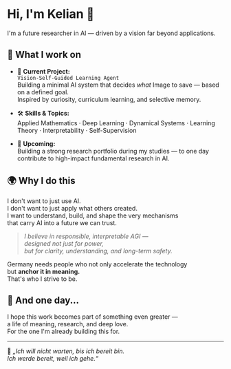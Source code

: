 # Hi, I'm Kelian 👋

I'm a future researcher in AI — driven by a vision far beyond applications.

## 🧠 What I work on

- 📌 **Current Project:**  
  `Vision-Self-Guided Learning Agent`  
  Building a minimal AI system that decides *what* Image to save — based on a defined goal.  
  Inspired by curiosity, curriculum learning, and selective memory.

- 🛠️ **Skills & Topics:**  
 Applied Mathematics · Deep Learning · Dynamical Systems · Learning Theory · Interpretability · Self-Supervision
- 🧪 **Upcoming:**  
  Building a strong research portfolio during my studies — to one day contribute to high-impact fundamental research in AI.

## 🌍 Why I do this

I don't want to just use AI.  
I don't want to just apply what others created.  
I want to understand, build, and shape the very mechanisms  
that carry AI into a future we can trust.

> *I believe in responsible, interpretable AGI —  
designed not just for power,  
but for clarity, understanding, and long-term safety.*

Germany needs people who not only accelerate the technology  
but **anchor it in meaning.**  
That's who I strive to be.

## 🤍 And one day...

I hope this work becomes part of something even greater —  
a life of meaning, research, and deep love.  
For the one I'm already building this for.

---

🧭 *„Ich will nicht warten, bis ich bereit bin.  
Ich werde bereit, weil ich gehe.“*
